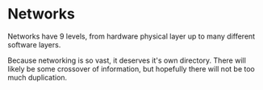 Networks
========

Networks have 9 levels, from hardware physical layer up to many different software layers.

Because networking is so vast, it deserves it's own directory.  There will likely be some crossover of information, but hopefully there will not be too much duplication.
